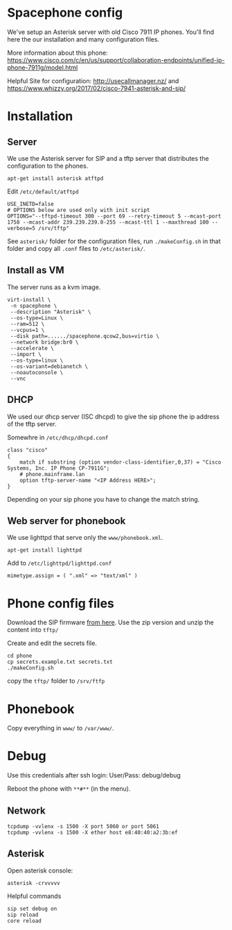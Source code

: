 # Spacephone config

We've setup an Asterisk server with old Cisco 7911 IP phones. You'll find here the our installation and many configuration files.

More information about this phone: https://www.cisco.com/c/en/us/support/collaboration-endpoints/unified-ip-phone-7911g/model.html

Helpful Site for configuration: http://usecallmanager.nz/ and https://www.whizzy.org/2017/02/cisco-7941-asterisk-and-sip/


# Installation

## Server

We use the Asterisk server for SIP and a tftp server that distributes the configuration to the phones.

```
apt-get install asterisk atftpd
```

Edit `/etc/default/atftpd`

```
USE_INETD=false
# OPTIONS below are used only with init script
OPTIONS="--tftpd-timeout 300 --port 69 --retry-timeout 5 --mcast-port 1758 --mcast-addr 239.239.239.0-255 --mcast-ttl 1 --maxthread 100 --verbose=5 /srv/tftp"
```

See `asterisk/` folder for the configuration files, run `./makeConfig.sh` in that folder and copy all `.conf` files to `/etc/asterisk/`.


## Install as VM

The server runs as a kvm image.

```
virt-install \
 -n spacephone \
 --description "Asterisk" \
 --os-type=Linux \
 --ram=512 \
 --vcpus=1 \
 --disk path=....../spacephone.qcow2,bus=virtio \
 --network bridge:br0 \
 --accelerate \
 --import \
 --os-type=linux \
 --os-variant=debianetch \
 --noautoconsole \
 --vnc
 ```

## DHCP

We used our dhcp server (ISC dhcpd) to give the sip phone the ip address of the tftp server.

Somewhre in `/etc/dhcp/dhcpd.conf`
```
class "cisco"
{
    match if substring (option vendor-class-identifier,0,37) = "Cisco Systems, Inc. IP Phone CP-7911G";
    # phone.mainframe.lan
    option tftp-server-name "<IP Address HERE>";
}
```

Depending on your sip phone you have to change the match string.


## Web server for phonebook

We use lighttpd that serve only the `www/phonebook.xml`.

```
apt-get install lighttpd
```
Add to `/etc/lighttpd/lighttpd.conf`
```
mimetype.assign = ( ".xml" => "text/xml" )
```


# Phone config files

Download the SIP firmware [from here](https://goo.gl/ozAUrw). Use the zip version and unzip the content into `tftp/`

Create and edit the secrets file.
```
cd phone
cp secrets.example.txt secrets.txt
./makeConfig.sh
```

copy the `tftp/` folder to `/srv/ftfp`


# Phonebook

Copy everything in `www/` to `/var/www/`.


# Debug

Use this credentials after ssh login:
User/Pass: debug/debug

Reboot the phone with `**#**` (in the menu).


## Network

```
tcpdump -vvlenx -s 1500 -X port 5060 or port 5061
tcpdump -vvlenx -s 1500 -X ether host e8:40:40:a2:3b:ef
```

## Asterisk

Open asterisk console:
```
asterisk -crvvvvv
```

Helpful commands
```
sip set debug on
sip reload
core reload
```
